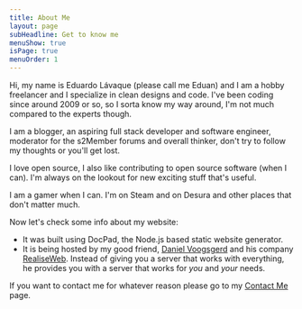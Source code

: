 ```yaml
---
title: About Me
layout: page
subHeadline: Get to know me
menuShow: true
isPage: true
menuOrder: 1
---
```

Hi, my name is Eduardo Lávaque (please call me Eduan) and I am a hobby freelancer and I specialize in clean designs and code. I've been coding since around 2009 or so, so I sorta know my way around, I'm not much compared to the experts though.

I am a blogger, an aspiring full stack developer and software engineer, moderator for the s2Member forums and overall thinker, don't try to follow my thoughts or you'll get lost.

I love open source, I also like contributing to open source software (when I can). I'm always on the lookout for new exciting stuff that's useful.

I am a gamer when I can. I'm on Steam and on Desura and other places that don't matter much.

Now let's check some info about my website:

- It was built using DocPad, the Node.js based static website generator.
- It is being hosted by my good friend, [Daniel Voogsgerd](https://github.com/DanielVoogsgerd) and his company [RealiseWeb](http://realiseweb.nl). Instead of giving you a server that works with everything, he provides you with a server that works for *you* and *your* needs.

If you want to contact me for whatever reason please go to my [Contact Me](/contact.html) page.
